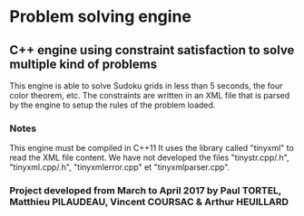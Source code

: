 # Problem solving engine

## C++ engine using constraint satisfaction to solve multiple kind of problems
This engine is able to solve Sudoku grids in less than 5 seconds, the four color theorem, etc.
The constraints are written in an XML file that is parsed by the engine to setup the rules of the problem loaded.

### Notes
This engine must be compiled in C++11
It uses the library called "tinyxml" to read the XML file content.
We have not developed the files "tinystr.cpp/.h", "tinyxml.cpp/.h", "tinyxmlerror.cpp" et "tinyxmlparser.cpp".


### Project developed from March to April 2017 by Paul TORTEL, Matthieu PILAUDEAU, Vincent COURSAC & Arthur HEUILLARD
